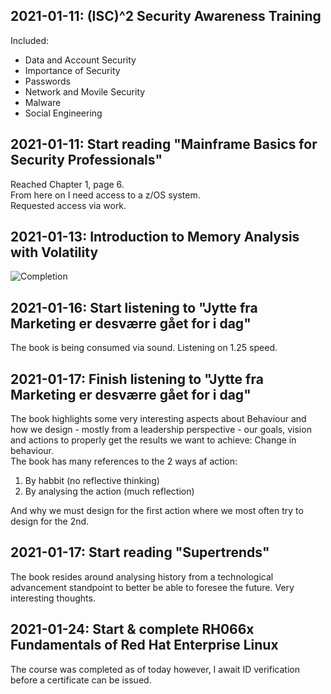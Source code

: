 ## 2021-01-11: (ISC)^2 Security Awareness Training

Included:

- Data and Account Security
- Importance of Security
- Passwords
- Network and Movile Security
- Malware
- Social Engineering

## 2021-01-11: Start reading "Mainframe Basics for Security Professionals"

Reached Chapter 1, page 6.  
From here on I need access to a z/OS system.  
Requested access via work.

## 2021-01-13: Introduction to Memory Analysis with Volatility

![Completion](../ressources/img/memory_analysis.png) 

## 2021-01-16: Start listening to "Jytte fra Marketing er desværre gået for i dag"

The book is being consumed via sound. Listening on 1.25 speed. 

## 2021-01-17: Finish listening to "Jytte fra Marketing er desværre gået for i dag"

The book highlights some very interesting aspects about Behaviour and how we design - mostly from a leadership perspective - our goals, vision and actions to properly get the results we want to achieve: Change in behaviour.  
The book has many references to the 2 ways af action:  

1. By habbit (no reflective thinking)
2. By analysing the action (much reflection)

And why we must design for the first action where we most often try to design for the 2nd. 

## 2021-01-17: Start reading "Supertrends"

The book resides around analysing history from a technological advancement standpoint to better be able to foresee the future. Very interesting thoughts.

## 2021-01-24: Start & complete RH066x Fundamentals of Red Hat Enterprise Linux

The course was completed as of today however, I await ID verification before a certificate can be issued.